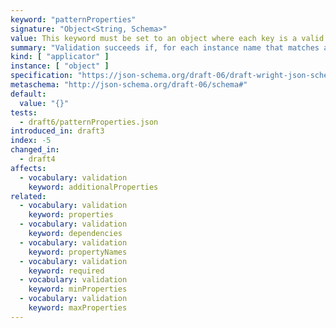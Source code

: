 ```yaml
---
keyword: "patternProperties"
signature: "Object<String, Schema>"
value: This keyword must be set to an object where each key is a valid regular expression, preferably using the [ECMA-262](https://www.ecma-international.org/publications-and-standards/standards/ecma-262/) flavour, and each value is a valid JSON Schema
summary: "Validation succeeds if, for each instance name that matches any regular expressions that appear as a property name in this keyword's value, the child instance for that name successfully validates against each schema that corresponds to a matching regular expression."
kind: [ "applicator" ]
instance: [ "object" ]
specification: "https://json-schema.org/draft-06/draft-wright-json-schema-validation-01#rfc.section.6.19"
metaschema: "http://json-schema.org/draft-06/schema#"
default:
  value: "{}"
tests:
  - draft6/patternProperties.json
introduced_in: draft3
index: -5
changed_in:
  - draft4
affects:
  - vocabulary: validation
    keyword: additionalProperties
related:
  - vocabulary: validation
    keyword: properties
  - vocabulary: validation
    keyword: dependencies
  - vocabulary: validation
    keyword: propertyNames
  - vocabulary: validation
    keyword: required
  - vocabulary: validation
    keyword: minProperties
  - vocabulary: validation
    keyword: maxProperties
---
```

